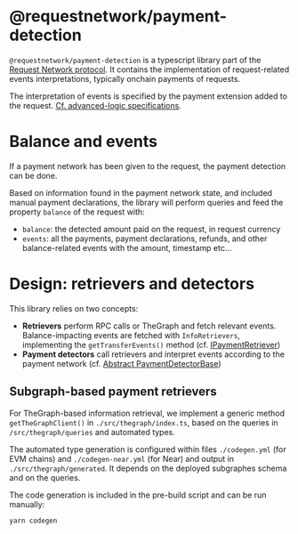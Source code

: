 # @requestnetwork/payment-detection

`@requestnetwork/payment-detection` is a typescript library part of the [Request Network protocol](https://github.com/RequestNetwork/requestNetwork).
It contains the implementation of request-related events interpretations, typically onchain payments of requests.

The interpretation of events is specified by the payment extension added to the request. [Cf. advanced-logic specifications](../advanced-logic/specs/).

# Balance and events

If a payment network has been given to the request, the payment detection can be done.

Based on information found in the payment network state, and included manual payment declarations, the library will perform queries and feed the property `balance` of the request with:

- `balance`: the detected amount paid on the request, in request currency
- `events`: all the payments, payment declarations, refunds, and other balance-related events with the amount, timestamp etc...

# Design: retrievers and detectors

This library relies on two concepts:

- **Retrievers** perform RPC calls or TheGraph and fetch relevant events. Balance-impacting events are fetched with `InfoRetrievers`, implementing the `getTransferEvents()` method (cf. [IPaymentRetriever](./src/types.ts))
- **Payment detectors** call retrievers and interpret events according to the payment network (cf. [Abstract PaymentDetectorBase](./src/payment-detector-base.ts))

## Subgraph-based payment retrievers

For TheGraph-based information retrieval, we implement a generic method `getTheGraphClient()` in `./src/thegraph/index.ts`, based on the queries in `/src/thegraph/queries` and automated types.

The automated type generation is configured within files `./codegen.yml` (for EVM chains) and `./codegen-near.yml` (for Near) and output in `./src/thegraph/generated`. It depends on the deployed subgraphes schema and on the queries.

The code generation is included in the pre-build script and can be run manually:

```
yarn codegen
```
